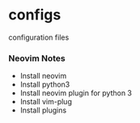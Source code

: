 # configs
configuration files

### Neovim Notes
- Install neovim
- Install python3
- Install neovim plugin for python 3
- Install vim-plug
- Install plugins
